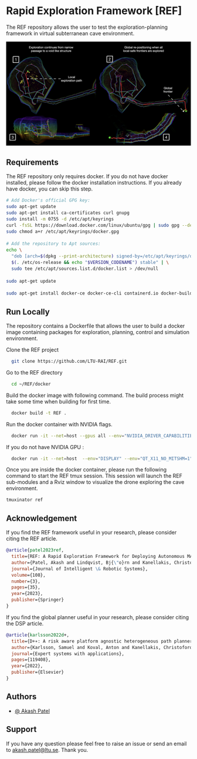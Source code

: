 # Rapid Exploration Framework [REF]

The REF repository allows the user to test the exploration-planning framework in virtual subterranean cave environment. 

![swag](Images/void.jpeg)
##

## Requirements

The REF repository only requires docker. If you do not have docker installed, please follow the docker installation instructions. If you already have docker, you can skip this step.

```bash
# Add Docker's official GPG key:
sudo apt-get update
sudo apt-get install ca-certificates curl gnupg
sudo install -m 0755 -d /etc/apt/keyrings
curl -fsSL https://download.docker.com/linux/ubuntu/gpg | sudo gpg --dearmor -o /etc/apt/keyrings/docker.gpg
sudo chmod a+r /etc/apt/keyrings/docker.gpg

# Add the repository to Apt sources:
echo \
  "deb [arch=$(dpkg --print-architecture) signed-by=/etc/apt/keyrings/docker.gpg] https://download.docker.com/linux/ubuntu \
  $(. /etc/os-release && echo "$VERSION_CODENAME") stable" | \
  sudo tee /etc/apt/sources.list.d/docker.list > /dev/null

sudo apt-get update

sudo apt-get install docker-ce docker-ce-cli containerd.io docker-buildx-plugin docker-compose-plugin

```
    
## Run Locally
The repository contains a Dockerfile that allows the user to build a docker image containing packages for exploration, planning, control and simulation environment. 

Clone the REF project

```bash
  git clone https://github.com/LTU-RAI/REF.git

```

Go to the REF directory

```bash
  cd ~/REF/docker
```

Build the docker image with following command. The build process might take some time when building for first time. 

```bash
  docker build -t REF .

```

Run the docker container with NVIDIA flags.

```bash
  docker run -it --net=host --gpus all --env="NVIDIA_DRIVER_CAPABILITIES=all" --env="DISPLAY" --env="QT_X11_NO_MITSHM=1" --volume="/tmp/.X11-unix:/tmp/.X11-unix:rw" REF:latest
``` 

If you do not have NVIDIA GPU :

```bash
  docker run -it --net=host  --env="DISPLAY" --env="QT_X11_NO_MITSHM=1" --volume="/tmp/.X11-unix:/tmp/.X11-unix:rw" REF:latest
```
Once you are inside the docker container, please run the following command to start the REF tmux session.
This session will launch the REF sub-modules and a Rviz window to visualize the drone exploring the cave environment. 

```bash
tmuxinator ref
```

## Acknowledgement

If you find the REF framework useful in your research, please consider citing the REF article.

```bibtex
@article{patel2023ref,
  title={REF: A Rapid Exploration Framework for Deploying Autonomous MAVs in Unknown Environments},
  author={Patel, Akash and Lindqvist, Bj{\"o}rn and Kanellakis, Christoforos and Agha-mohammadi, Ali-akbar and Nikolakopoulos, George},
  journal={Journal of Intelligent \& Robotic Systems},
  volume={108},
  number={3},
  pages={35},
  year={2023},
  publisher={Springer}
}

```

If you find the global planner useful in your research, please consider citing the DSP article. 


```bibtex
@article{karlsson2022d+,
  title={D+∗: A risk aware platform agnostic heterogeneous path planner},
  author={Karlsson, Samuel and Koval, Anton and Kanellakis, Christoforos and Nikolakopoulos, George},
  journal={Expert systems with applications},
  pages={119408},
  year={2022},
  publisher={Elsevier}
}
```
## Authors

- [@ Akash Patel](https://github.com/aakapatel) 


## Support

If you have any question please feel free to raise an issue or send an email to akash.patel@ltu.se. Thank you. 


